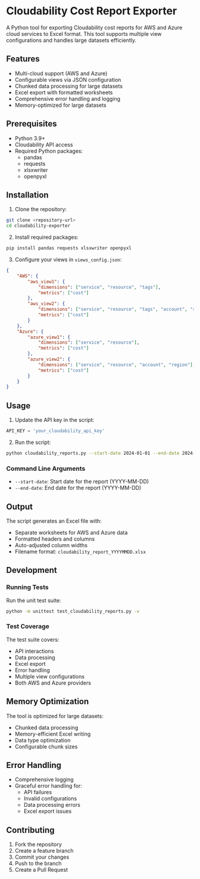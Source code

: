 # Cloudability Cost Report Exporter

A Python tool for exporting Cloudability cost reports for AWS and Azure cloud services to Excel format. This tool supports multiple view configurations and handles large datasets efficiently.

## Features

- Multi-cloud support (AWS and Azure)
- Configurable views via JSON configuration
- Chunked data processing for large datasets
- Excel export with formatted worksheets
- Comprehensive error handling and logging
- Memory-optimized for large datasets

## Prerequisites

- Python 3.9+
- Cloudability API access
- Required Python packages:
  - pandas
  - requests
  - xlsxwriter
  - openpyxl

## Installation

1. Clone the repository:
```bash
git clone <repository-url>
cd cloudability-exporter
```

2. Install required packages:
```bash
pip install pandas requests xlsxwriter openpyxl
```

3. Configure your views in `views_config.json`:
```json
{
    "AWS": {
        "aws_view1": {
            "dimensions": ["service", "resource", "tags"],
            "metrics": ["cost"]
        },
        "aws_view2": {
            "dimensions": ["service", "resource", "tags", "account", "region"],
            "metrics": ["cost"]
        }
    },
    "Azure": {
        "azure_view1": {
            "dimensions": ["service", "resource"],
            "metrics": ["cost"]
        },
        "azure_view2": {
            "dimensions": ["service", "resource", "account", "region"],
            "metrics": ["cost"]
        }
    }
}
```

## Usage

1. Update the API key in the script:
```python
API_KEY = 'your_cloudability_api_key'
```

2. Run the script:
```bash
python cloudability_reports.py --start-date 2024-01-01 --end-date 2024-01-31
```

### Command Line Arguments

- `--start-date`: Start date for the report (YYYY-MM-DD)
- `--end-date`: End date for the report (YYYY-MM-DD)

## Output

The script generates an Excel file with:
- Separate worksheets for AWS and Azure data
- Formatted headers and columns
- Auto-adjusted column widths
- Filename format: `cloudability_report_YYYYMMDD.xlsx`

## Development

### Running Tests

Run the unit test suite:
```bash
python -m unittest test_cloudability_reports.py -v
```

### Test Coverage

The test suite covers:
- API interactions
- Data processing
- Excel export
- Error handling
- Multiple view configurations
- Both AWS and Azure providers

## Memory Optimization

The tool is optimized for large datasets:
- Chunked data processing
- Memory-efficient Excel writing
- Data type optimization
- Configurable chunk sizes

## Error Handling

- Comprehensive logging
- Graceful error handling for:
  - API failures
  - Invalid configurations
  - Data processing errors
  - Excel export issues

## Contributing

1. Fork the repository
2. Create a feature branch
3. Commit your changes
4. Push to the branch
5. Create a Pull Request 